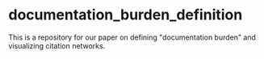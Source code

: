 # documentation_burden_definition

This is a repository for our paper on defining "documentation burden" and visualizing citation networks. 